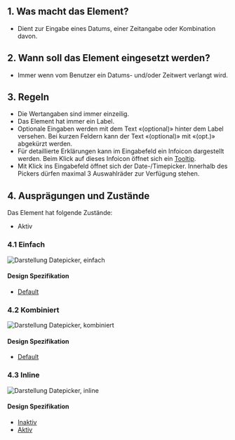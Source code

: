 ## 1. Was macht das Element?
*   Dient zur Eingabe eines Datums, einer Zeitangabe oder Kombination davon.

## 2. Wann soll das Element eingesetzt werden?
*   Immer wenn vom Benutzer ein Datums- und/oder Zeitwert verlangt wird.

## 3. Regeln
*   Die Wertangaben sind immer einzeilig.
*   Das Element hat immer ein Label.
*   Optionale Eingaben werden mit dem Text «(optional)» hinter dem Label versehen. Bei kurzen Feldern kann der Text «(optional)» mit «(opt.)» abgekürzt werden.
*   Für detaillierte Erklärungen kann im Eingabefeld ein Infoicon dargestellt werden. Beim Klick auf dieses Infoicon öffnet sich ein [Tooltip](https://digital.sbb.ch/de/mobile/module/tooltip). 
*   Mit Klick ins Eingabefeld öffnet sich der Date-/Timepicker. Innerhalb des Pickers dürfen maximal 3 Auswahlräder zur Verfügung stehen.

## 4. Ausprägungen und Zustände
Das Element hat folgende Zustände:
*   Aktiv

### 4.1 Einfach
![Darstellung Datepicker, einfach](https://raw.githubusercontent.com/sbb-design-systems/design-system-mobile-documentation/doku-update/documentation/picker/images/ME17_Einfach.png 'class: image')

#### Design Spezifikation
*   [Default](https://sbb.invisionapp.com/d/main#/console/14051805/313166998/inspect)

### 4.2 Kombiniert
![Darstellung Datepicker, kombiniert](https://raw.githubusercontent.com/sbb-design-systems/design-system-mobile-documentation/doku-update/documentation/picker/images/ME17_Mehrfach.png 'class: image')

#### Design Spezifikation
*   [Default](https://sbb.invisionapp.com/d/main#/console/14051805/313166999/inspect)

### 4.3 Inline
![Darstellung Datepicker, inline](https://raw.githubusercontent.com/sbb-design-systems/design-system-mobile-documentation/doku-update/documentation/picker/images/ME17_Inline.png 'class: image')

#### Design Spezifikation
*   [Inaktiv](https://sbb.invisionapp.com/d/main#/console/14051805/313170341/inspect)
*   [Aktiv](https://sbb.invisionapp.com/d/main#/console/14051805/313170340/inspect)